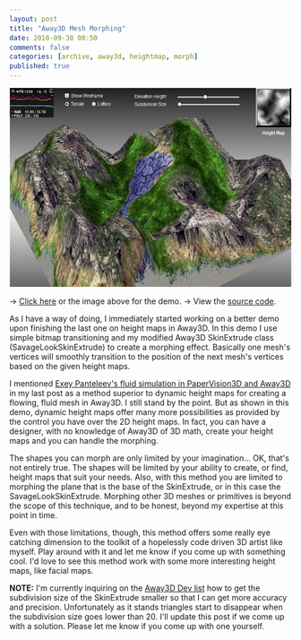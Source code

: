 ```yaml
---
layout: post
title: "Away3D Mesh Morphing"
date: 2010-09-30 08:50
comments: false
categories: [archive, away3d, heightmap, morph]
published: true
---
```


<p style="text-align: center;"><a href="/demos/away3d_morph/away3d_morph.html" class="fancybox.iframe"><img title="away3d_morph" src="/images/morph.jpg" alt="" width="561" height="355" /></a></p>

→ <a class="fancybox.iframe" href="/demos/away3d_morph/away3d_morph.html">Click here</a> or the image above for the demo.
→ View the <a href="/demos/away3d_morph/srcview/index.html">source code</a>.

As I have a way of doing, I immediately started working on a better demo upon finishing the last one on height maps in Away3D.  In this demo I use simple bitmap transitioning and my modified Away3D SkinExtrude class (SavageLookSkinExtrude) to create a morphing effect.  Basically one mesh's vertices will smoothly transition to the position of the next mesh's vertices based on the given height maps.

I mentioned <a href="http://exey.ru/blog/home/fluid-simulation-pv3d-and-away3d" target="_blank">Exey Panteleev's fluid simulation in PaperVision3D and Away3D</a> in my last post as a method superior to dynamic height maps for creating a flowing, fluid mesh in Away3D.  I still stand by the point.  But as shown in this demo, dynamic height maps offer many more possibilities as provided by the control you have over the 2D height maps.  In fact, you can have a designer, with no knowledge of Away3D of 3D math, create your height maps and you can handle the morphing.

The shapes you can morph are only limited by your imagination... OK, that's not entirely true.  The shapes will be limited by your ability to create, or find, height maps that suit your needs.  Also, with this method you are limited to morphing the plane that is the base of the SkinExtrude, or in this case the SavageLookSkinExtrude.  Morphing other 3D meshes or primitives is beyond the scope of this technique, and to be honest, beyond my expertise at this point in time.

Even with those limitations, though, this method offers some really eye catching dimension to the toolkit of a hopelessly code driven 3D artist like myself.  Play around with it and let me know if you come up with something cool.  I'd love to see this method work with some more interesting height maps, like facial maps.

<strong>NOTE:</strong> I'm currently inquiring on the <a href="http://groups.google.com/group/away3d-dev/browse_thread/thread/f5dd17752c1d051f" target="_blank">Away3D Dev list</a> how to get the subdivision size of the SkinExtrude smaller so that I can get more accuracy and precision.  Unfortunately as it stands triangles start to disappear when the subdivision size goes lower than 20.  I'll update this post if we come up with a solution.  Please let me know if you come up with one yourself.